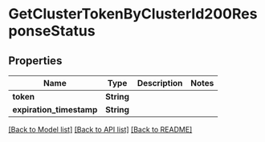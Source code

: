 # GetClusterTokenByClusterId200ResponseStatus

## Properties

Name | Type | Description | Notes
------------ | ------------- | ------------- | -------------
**token** | **String** |  | 
**expiration_timestamp** | **String** |  | 

[[Back to Model list]](../README.md#documentation-for-models) [[Back to API list]](../README.md#documentation-for-api-endpoints) [[Back to README]](../README.md)


